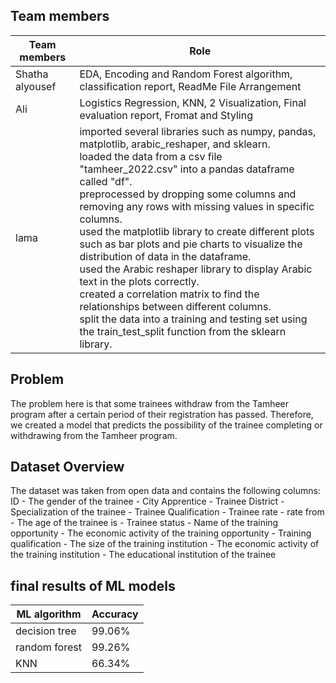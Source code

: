 ## Team members

| Team members   | Role |
| ----------- | ----------- |
| Shatha alyousef |EDA, Encoding and Random Forest algorithm, classification report, ReadMe File Arrangement |
| Ali |Logistics Regression, KNN, 2 Visualization, Final evaluation report, Fromat and Styling|
| lama |imported several libraries such as numpy, pandas, matplotlib, arabic_reshaper, and sklearn. <br /> loaded the data from a csv file "tamheer_2022.csv" into a pandas dataframe called "df". <br /> preprocessed by dropping some columns and removing any rows with missing values in specific columns. <br /> used the matplotlib library to create different plots such as bar plots and pie charts to visualize the distribution of data in the dataframe. <br /> used the Arabic reshaper library to display Arabic text in the plots correctly. <br /> created a correlation matrix to find the relationships between different columns. <br />  split the data into a training and testing set using the train_test_split function from the sklearn library. |

## Problem

The problem here is that some trainees withdraw from the Tamheer program after a certain period of their registration has passed. Therefore, we created a model that predicts the possibility of the trainee completing or withdrawing from the Tamheer program.

## Dataset Overview

The dataset was taken from open data and contains the following columns: ID - The gender of the trainee - City Apprentice - Trainee District - Specialization of the trainee - Trainee Qualification - Trainee rate - rate from - The age of the trainee is - Trainee status - Name of the training opportunity - The economic activity of the training opportunity - Training qualification - The size of the training institution - The economic activity of the training institution - The educational institution of the trainee

## final results of ML models

 ML algorithm   | Accuracy |
| ----------- | ----------- |
| decision tree |99.06% |
| random forest |99.26%|
| KNN |66.34%|
